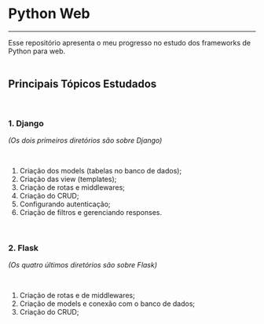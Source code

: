 # Python Web
***

Esse repositório apresenta o meu progresso no estudo dos frameworks de Python para web.
<br><br>

## Principais Tópicos Estudados

<br>

### 1. Django
  _(Os dois primeiros diretórios são sobre Django)_
  
  <br>

1. Criação dos models (tabelas no banco de dados);
2. Criação das view (templates);
3. Criação de rotas e middlewares;
4. Criação do CRUD;
5. Configurando autenticação;
6. Criação de filtros e gerenciando responses.

<br>

### 2. Flask
  _(Os quatro últimos diretórios são sobre Flask)_
  
  <br>

1. Criação de rotas e de middlewares;
2. Criação de models e conexão com o banco de dados;
3. Criação do CRUD;
